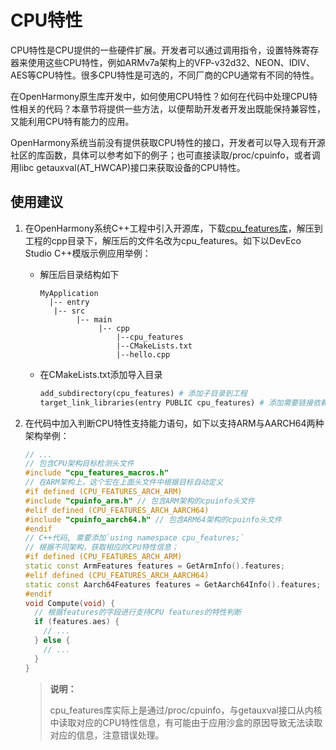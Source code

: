 # CPU特性
<!--Kit: NDK-->
<!--Subsystem: arkcompiler-->
<!--Owner: @huang_huijin-->
<!--Designer: @huang_huijin-->
<!--Tester: @zsw_zhushiwei-->
<!--Adviser: @fang-jinxu-->


CPU特性是CPU提供的一些硬件扩展。开发者可以通过调用指令，设置特殊寄存器来使用这些CPU特性，例如ARMv7a架构上的VFP-v32d32、NEON、IDIV、AES等CPU特性。很多CPU特性是可选的，不同厂商的CPU通常有不同的特性。


在OpenHarmony原生库开发中，如何使用CPU特性？如何在代码中处理CPU特性相关的代码？本章节将提供一些方法，以便帮助开发者开发出既能保持兼容性，又能利用CPU特有能力的应用。


OpenHarmony系统当前没有提供获取CPU特性的接口，开发者可以导入现有开源社区的库函数，具体可以参考如下的例子；也可直接读取/proc/cpuinfo，或者调用libc getauxval(AT_HWCAP)接口来获取设备的CPU特性。


## 使用建议

1. 在OpenHarmony系统C++工程中引入开源库，下载[cpu_features库](https://github.com/google/cpu_features)，解压到工程的cpp目录下，解压后的文件名改为cpu_features。如下以DevEco Studio C++模版示例应用举例：
   - 解压后目录结构如下
      ```
      MyApplication
        |-- entry
         |-- src
              |-- main
                   |-- cpp
                       |--cpu_features
                       |--CMakeLists.txt
                       |--hello.cpp
      ```
   - 在CMakeLists.txt添加导入目录
      ```makefile
      add_subdirectory(cpu_features) # 添加子目录到工程
      target_link_libraries(entry PUBLIC cpu_features) # 添加需要链接依赖的库文件
      ```

2. 在代码中加入判断CPU特性支持能力语句，如下以支持ARM与AARCH64两种架构举例：
   ```c++
   // ...
   // 包含CPU架构目标检测头文件
   #include "cpu_features_macros.h"
   // 在ARM架构上，这个宏在上面头文件中根据目标自动定义
   #if defined (CPU_FEATURES_ARCH_ARM)
   #include "cpuinfo_arm.h" // 包含ARM架构的cpuinfo头文件
   #elif defined (CPU_FEATURES_ARCH_AARCH64)
   #include "cpuinfo_aarch64.h" // 包含ARM64架构的cpuinfo头文件 
   #endif
   // C++代码, 需要添加`using namespace cpu_features;`
   // 根据不同架构，获取相应的CPU特性信息；
   #if defined (CPU_FEATURES_ARCH_ARM)
   static const ArmFeatures features = GetArmInfo().features;
   #elif defined (CPU_FEATURES_ARCH_AARCH64)
   static const Aarch64Features features = GetAarch64Info().features;
   #endif
   void Compute(void) {
     // 根据features的字段进行支持CPU features的特性判断
     if (features.aes) {
       // ...
     } else {
       // ...
     }
   }
   ```

   > **说明：**
   > 
   > cpu_features库实际上是通过/proc/cpuinfo，与getauxval接口从内核中读取对应的CPU特性信息，有可能由于应用沙盒的原因导致无法读取对应的信息，注意错误处理。
